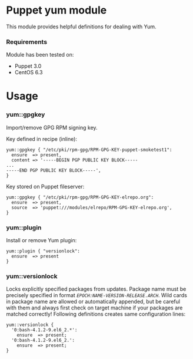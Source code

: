 # Puppet yum module

This module provides helpful definitions for dealing with Yum.

### Requirements

Module has been tested on:

* Puppet 3.0
* CentOS 6.3

# Usage

### yum::gpgkey

Import/remove GPG RPM signing key.

Key defined in recipe (inline):

    yum::gpgkey { "/etc/pki/rpm-gpg/RPM-GPG-KEY-puppet-smoketest1":
      ensure  => present,
      content => '-----BEGIN PGP PUBLIC KEY BLOCK-----
    ...
    -----END PGP PUBLIC KEY BLOCK-----',
    }

Key stored on Puppet fileserver:

    yum::gpgkey { "/etc/pki/rpm-gpg/RPM-GPG-KEY-elrepo.org":
      ensure  => present,
      source  => 'puppet:///modules/elrepo/RPM-GPG-KEY-elrepo.org',
    }

### yum::plugin

Install or remove Yum plugin:

    yum::plugin { "versionlock":
      ensure  => present
    }

### yum::versionlock

Locks explicitly specified packages from updates. Package name must
be precisely specified in format *`EPOCH:NAME-VERSION-RELEASE.ARCH`*.
Wild cards in package name are allowed or automatically appended,
but be careful with them and always first check on target machine if your
packages are matched correctly! Following definitions creates same
configuration lines:

    yum::versionlock {
      '0:bash-4.1.2-9.el6_2.*':
        ensure  => present;
      '0:bash-4.1.2-9.el6_2.':
        ensure  => present;
    }

